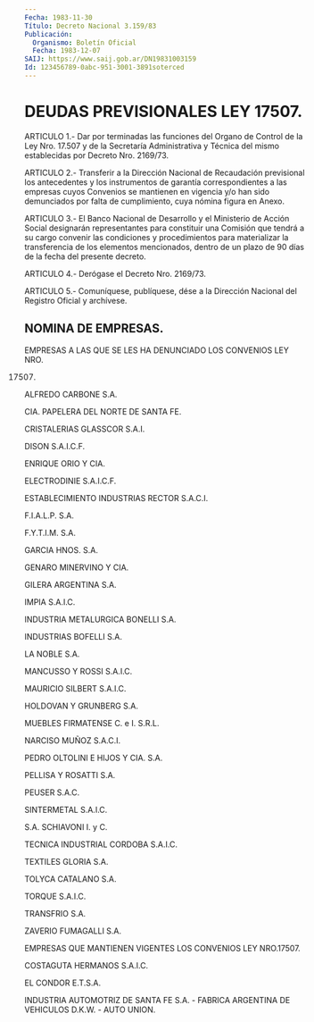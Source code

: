 ```yaml
---
Fecha: 1983-11-30
Título: Decreto Nacional 3.159/83
Publicación:
  Organismo: Boletín Oficial
  Fecha: 1983-12-07
SAIJ: https://www.saij.gob.ar/DN19831003159
Id: 123456789-0abc-951-3001-3891soterced
---
```

# DEUDAS PREVISIONALES LEY 17507.

<a id="1"></a>
ARTICULO  1.-  Dar  por  terminadas  las  funciones  del  Organo de Control  de la Ley Nro. 17.507 y de la Secretaría Administrativa  y Técnica  del    mismo    establecidas  por  Decreto  Nro.  2169/73.

<a id="2"></a>
ARTICULO  2.-  Transferir  a  la  Dirección Nacional de Recaudación previsional  los  antecedentes  y  los   instrumentos  de  garantía correspondientes  a las empresas cuyos Convenios  se  mantienen  en vigencia y/o han sido  demunciados  por falta de cumplimiento, cuya nómina figura en Anexo.

<a id="3"></a>
ARTICULO  3.-  El  Banco  Nacional de Desarrollo y el Ministerio de Acción  Social  designarán  representantes    para  constituir  una Comisión  que  tendrá  a  su  cargo  convenir  las  condiciones   y procedimientos  para materializar la transferencia de los elementos mencionados, dentro  de  un  plazo  de  90  días  de  la  fecha del presente decreto.

<a id="4"></a>
ARTICULO 4.- Derógase el Decreto Nro. 2169/73.

<a id="5"></a>
ARTICULO  5.- Comuníquese, publíquese, dése a la Dirección Nacional del Registro Oficial y archívese.

## NOMINA DE EMPRESAS.

<a id="1"></a>
EMPRESAS  A  LAS  QUE  SE  LES HA DENUNCIADO LOS CONVENIOS LEY NRO.

17507.

ALFREDO CARBONE S.A.

CIA. PAPELERA DEL NORTE DE SANTA FE.

CRISTALERIAS GLASSCOR S.A.I.

DISON S.A.I.C.F.

ENRIQUE ORIO Y CIA.

ELECTRODINIE S.A.I.C.F.

ESTABLECIMIENTO INDUSTRIAS RECTOR S.A.C.I.

F.I.A.L.P. S.A.

F.Y.T.I.M. S.A.

GARCIA HNOS. S.A.

GENARO MINERVINO Y CIA.

GILERA ARGENTINA S.A.

IMPIA S.A.I.C.

INDUSTRIA METALURGICA BONELLI S.A.

INDUSTRIAS BOFELLI S.A.

LA NOBLE S.A.

MANCUSSO Y ROSSI S.A.I.C.

MAURICIO SILBERT S.A.I.C.

HOLDOVAN Y GRUNBERG S.A.

MUEBLES FIRMATENSE C. e I. S.R.L.

NARCISO MUÑOZ S.A.C.I.

PEDRO OLTOLINI E HIJOS Y CIA. S.A.

PELLISA Y ROSATTI S.A.

PEUSER S.A.C.

SINTERMETAL S.A.I.C.

S.A. SCHIAVONI I. y C.

TECNICA INDUSTRIAL CORDOBA S.A.I.C.

TEXTILES GLORIA S.A.

TOLYCA CATALANO S.A.

TORQUE S.A.I.C.

TRANSFRIO S.A.

ZAVERIO FUMAGALLI S.A.

<a id="2"></a>
EMPRESAS  QUE  MANTIENEN VIGENTES LOS CONVENIOS LEY NRO.17507.

COSTAGUTA HERMANOS S.A.I.C.

EL CONDOR E.T.S.A.

INDUSTRIA AUTOMOTRIZ  DE  SANTA  FE  S.A.  -  FABRICA  ARGENTINA DE VEHICULOS D.K.W. - AUTO UNION.